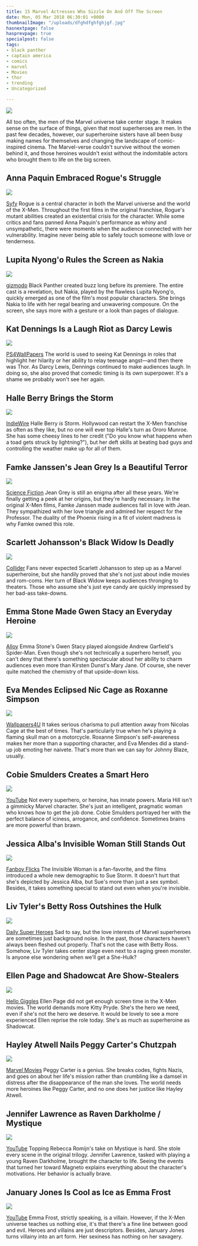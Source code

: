 ```yaml
---
title: 15 Marvel Actresses Who Sizzle On And Off The Screen
date: Mon, 05 Mar 2018 06:30:01 +0000
thumbnailImage: "/uploads/dfghdfghfghjgf.jpg"
hasnextpage: false
hasprevpage: true
specialpost: false
tags:
- black panther
- captain america
- comics
- marvel
- Movies
- thor
- trending
- Uncategorized

---
```

![](http://americancolumn.com/wp-content/uploads/2018/03/dfghdfghfghjgf.jpg) 

All too often, the men of the Marvel universe take center stage. It makes sense on the surface of things, given that most superheroes are men. In the past few decades, however, our superheroine sisters have all been busy making names for themselves and changing the landscape of comic-inspired cinema. The Marvel-verse couldn't survive without the women behind it, and those heroines wouldn't exist without the indomitable actors who brought them to life on the big screen.

## Anna Paquin Embraced Rogue's Struggle

![](http://americancolumn.com/wp-content/uploads/2018/02/anna-paquin-dropped-from-x-men-days-of-future-past-1519494145104.jpg) 

[Syfy](http://www.syfy.com/syfywire/july-24-in-sci-fi-history-anna-paquin-the-zombies) Rogue is a central character in both the Marvel universe and the world of the X-Men. Throughout the first films in the original franchise, Rogue's mutant abilities created an existential crisis for the character. While some critics and fans panned Anna Paquin's performance as whiny and unsympathetic, there were moments when the audience connected with her vulnerability. Imagine never being able to safely touch someone with love or tenderness.

## Lupita Nyong'o Rules the Screen as Nakia

![](http://americancolumn.com/wp-content/uploads/2018/02/x5u5kmwinrcnykxdhtrh-1519442574841.jpg) 

[gizmodo](https://www.gizmodo.com.au/2016/05/report-lupita-nyongo-might-be-showing-up-as-a-love-interest-in-theblack-panthermovie/) Black Panther created buzz long before its premiere. The entire cast is a revelation, but Nakia, played by the flawless Lupita Nyong'o, quickly emerged as one of the film's most popular characters. She brings Nakia to life with her regal bearing and unwavering composure. On the screen, she says more with a gesture or a look than pages of dialogue.

## Kat Dennings Is a Laugh Riot as Darcy Lewis

![](http://americancolumn.com/wp-content/uploads/2018/02/ps4wallpapers-com_hot-kat-dennings-4k-wallpaper-1519442953698.jpg) 

[PS4WallPapers](https://www.ps4wallpapers.com/kat-dennings/) The world is used to seeing Kat Dennings in roles that highlight her hilarity or her ability to relay teenage angst—and then there was Thor. As Darcy Lewis, Dennings continued to make audiences laugh. In doing so, she also proved that comedic timing is its own superpower. It's a shame we probably won't see her again.

## Halle Berry Brings the Storm

![](http://americancolumn.com/wp-content/uploads/2018/02/ororo_munroe_halle_berry-1519443084969.jpg) 

[IndieWire](http://www.indiewire.com/2013/02/will-halle-berry-return-as-storm-in-x-men-days-of-future-past-any-black-characters-at-all-233660/) Halle Berry _is_ Storm. Hollywood can restart the X-Men franchise as often as they like, but no one will ever top Halle's turn as Ororo Munroe. She has some cheesy lines to her credit ("Do you know what happens when a toad gets struck by lightning?"), but her deft skills at beating bad guys and controlling the weather make up for all of them.

## Famke Janssen's Jean Grey Is a Beautiful Terror

![](http://americancolumn.com/wp-content/uploads/2018/02/famke-janssen-jean-grey-x-men-movies-1519443221846.jpg) 

[Science Fiction](http://sciencefiction.com/2017/07/05/famke-janssen-may-not-rise-phoenix-jean-grey-x-men/) Jean Grey is still an enigma after all these years. We're finally getting a peek at her origins, but they're hardly necessary. In the original X-Men films, Famke Janssen made audiences fall in love with Jean. They sympathized with her love triangle and admired her respect for the Professor. The duality of the Phoenix rising in a fit of violent madness is why Famke owned this role.

## Scarlett Johansson's Black Widow Is Deadly

![](http://americancolumn.com/wp-content/uploads/2018/02/female-superheroes-black-widow-1519443285789.jpg) 

[Collider](http://collider.com/scarlett-johansson-black-widow-movie/) Fans never expected Scarlett Johansson to step up as a Marvel superheroine, but she handily proved that she's not just about indie movies and rom-coms. Her turn of Black Widow keeps audiences thronging to theaters. Those who assume she's just eye candy are quickly impressed by her bad-ass take-downs.

## Emma Stone Made Gwen Stacy an Everyday Heroine

![](http://americancolumn.com/wp-content/uploads/2018/02/2861169-emma-stone-the-amazing-spider-man-gwen-stacy-women-redhead-spider-m-1519688827333.jpg) 

[Alloy](http://www.alloy.com/entertainment/emma-stone-the-amazing-spider-man-439/) Emma Stone's Gwen Stacy played alongside Andrew Garfield's Spider-Man. Even though she's not technically a superhero herself, you can't deny that there's something spectacular about her ability to charm audiences even more than Kirsten Dunst's Mary Jane. Of course, she never quite matched the chemistry of that upside-down kiss.

## Eva Mendes Eclipsed Nic Cage as Roxanne Simpson

![](http://americancolumn.com/wp-content/uploads/2018/02/eva_mendes_ghost_rider_roxanne_simpson_55701_1920x1080-1519443700486.jpg) 

[Wallpapers4U](http://www.wallpapers4u.org/eva-mendes-ghost-rider-roxanne-simpson/) It takes serious charisma to pull attention away from Nicolas Cage at the best of times. That's particularly true when he's playing a flaming skull man on a motorcycle. Roxanne Simpson's self-awareness makes her more than a supporting character, and Eva Mendes did a stand-up job emoting her naivete. That's more than we can say for Johnny Blaze, usually.

## Cobie Smulders Creates a Smart Hero

![](http://americancolumn.com/wp-content/uploads/2018/02/maxresdefault-2--1519443789136.jpg) 

[YouTube](https://www.youtube.com/watch?v=jtzWGseeB_g) Not every superhero, or heroine, has innate powers. Maria Hill isn't a gimmicky Marvel character. She's just an intelligent, pragmatic woman who knows how to get the job done. Cobie Smulders portrayed her with the perfect balance of iciness, arrogance, and confidence. Sometimes brains are more powerful than brawn.

## Jessica Alba's Invisible Woman Still Stands Out

![](http://americancolumn.com/wp-content/uploads/2018/02/fantastic-four-2-07-1519443970346.jpg) 

[Fanboy Flicks](http://fanboyflicks.weebly.com/fanboy-flicks/fantastic-four-rise-of-the-silver-surfer) The Invisible Woman is a fan-favorite, and the films introduced a whole new demographic to Sue Storm. It doesn't hurt that she's depicted by Jessica Alba, but Sue's more than just a sex symbol. Besides, it takes something special to stand out even when you're invisible.

## Liv Tyler's Betty Ross Outshines the Hulk

![](http://americancolumn.com/wp-content/uploads/2018/02/1118full-elizabeth-betty-ross-liv-tyler-1519444049367.jpg) 

[Daily Super Heroes](https://dailysuperheroes.com/infinity-war-liv-tyler-may-return-to-the-mcu/31024) Sad to say, but the love interests of Marvel superheroes are sometimes just background noise. In the past, those characters haven't always been fleshed out properly. That's not the case with Betty Ross. Somehow, Liv Tyler takes center stage even next to a raging green monster. Is anyone else wondering when we'll get a She-Hulk?

## Ellen Page and Shadowcat Are Show-Stealers

![](http://americancolumn.com/wp-content/uploads/2018/02/kitty-pride-1519444135330.jpg) 

[Hello Giggles](https://hellogiggles.com/reviews-coverage/movies/kitty-pryde-deadpool-movie/) Ellen Page did not get enough screen time in the X-Men movies. The world demands more Kitty Pryde. She's the hero we need, even if she's not the hero we deserve. It would be lovely to see a more experienced Ellen reprise the role today. She's as much as superheroine as Shadowcat.

## Hayley Atwell Nails Peggy Carter's Chutzpah

![](http://americancolumn.com/wp-content/uploads/2018/02/hayley-atwell-as-peggy-carter-567x2921-1519444202333.jpg) 

[Marvel Movies](http://marvel-movies.wikia.com/wiki/Marvel_Movies) Peggy Carter is a genius. She breaks codes, fights Nazis, and goes on about her life's mission rather than crumbling like a damsel in distress after the disappearance of the man she loves. The world needs more heroines like Peggy Carter, and no one does her justice like Hayley Atwell.

## Jennifer Lawrence as Raven Darkholme / Mystique

![](http://americancolumn.com/wp-content/uploads/2018/02/maxresdefault-1519443411230.jpg) 

[YouTube](https://www.youtube.com/watch?v=MelnE5Nrp48) Topping Rebecca Romijn's take on Mystique is hard. She stole every scene in the original trilogy. Jennifer Lawrence, tasked with playing a young Raven Darkholme, brought the character to life. Seeing the events that turned her toward Magneto explains everything about the character's motivations. Her behavior is actually brave.

## January Jones Is Cool as Ice as Emma Frost

![](http://americancolumn.com/wp-content/uploads/2018/02/maxresdefault-1--1519443516622.jpg) 

[YouTube](https://www.youtube.com/watch?v=pAR-4Lpdy4Q) Emma Frost, strictly speaking, is a villain. However, if the X-Men universe teaches us nothing else, it's that there's a fine line between good and evil. Heroes and villains are just descriptors. Besides, January Jones turns villainy into an art form. Her sexiness has nothing on her savagery.